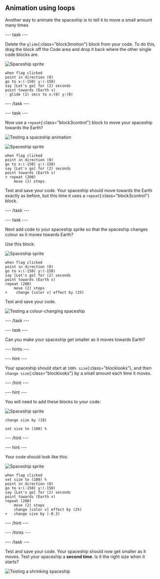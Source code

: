 ## Animation using loops

Another way to animate the spaceship is to tell it to move a small amount many times

--- task ---

Delete the `glide`{:class="block3motion"} block from your code. To do this, drag the block off the Code area and drop it back where the other single code blocks are.

![Spaceship sprite](images/sprite-spaceship.png)

```blocks3
when flag clicked
point in direction (0)
go to x:(-150) y:(-150)
say [Let's go] for (2) seconds
point towards (Earth v)
- glide (1) secs to x:(0) y:(0)
```

--- /task ---

--- task ---

Now use a `repeat`{:class="block3control"} block to move your spaceship towards the Earth?

![Testing a spaceship animation](images/space-animate-stage.png)

![Spaceship sprite](images/sprite-spaceship.png)

```blocks3
when flag clicked
point in direction (0)
go to x:(-150) y:(-150)
say [Let's go] for (2) seconds
point towards (Earth v)
+ repeat (200)
    move (2) steps
```

Test and save your code. Your spaceship should move towards the Earth exactly as before, but this time it uses a `repeat`{:class="block3control"} block.

--- /task ---

--- task ---

Next add code to your spaceship sprite so that the spaceship changes colour as it moves towards Earth?

Use this block:

![Spaceship sprite](images/sprite-spaceship.png)

```blocks3
when flag clicked
point in direction (0)
go to x:(-150) y:(-150)
say [Let's go] for (2) seconds
point towards (Earth v)
repeat (200)
    move (2) steps
+    change [color v] effect by (25)
```

Test and save your code.

![Testing a colour-changing spaceship](images/space-colour-test.png)

--- /task ---

--- task ---

Can you make your spaceship get smaller as it moves towards Earth?

--- hints ---

--- hint ---

Your spaceship should start at `100% size`{:class="blocklooks"}, and then `change size`{:class="blocklooks"} by a small amount each time it moves.

--- /hint ---

--- hint ---

You will need to add these blocks to your code:

![Spaceship sprite](images/sprite-spaceship.png)

```blocks3
change size by (10)

set size to (100) %
```

--- /hint ---

--- hint ---

Your code should look like this:

![Spaceship sprite](images/sprite-spaceship.png)

```blocks3
when flag clicked
set size to (100) %
point in direction (0)
go to x:(-150) y:(-150)
say [Let's go] for (2) seconds
point towards (Earth v)
repeat (200)
    move (2) steps
    change [color v] effect by (25)
+   change size by (-0.3)
```

--- /hint ---

--- /hints ---

--- /task ---

Test and save your code. Your spaceship should now get smaller as it moves. Test your spaceship a __second time__. Is it the right size when it starts?

![Testing a shrinking spaceship](images/space-size-test.png)
